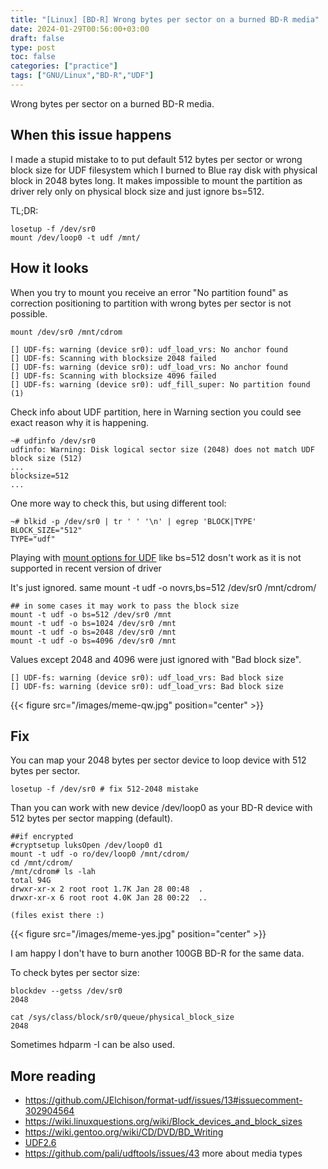 ```yaml
---
title: "[Linux] [BD-R] Wrong bytes per sector on a burned BD-R media"
date: 2024-01-29T00:56:00+03:00
draft: false
type: post
toc: false
categories: ["practice"]
tags: ["GNU/Linux","BD-R","UDF"]
---
```


Wrong bytes per sector on a burned BD-R media.

## When this issue happens

I made a stupid mistake to to put default 512 bytes per sector or wrong block size for UDF filesystem which I burned to Blue ray disk with physical block in 2048 bytes long.
It makes impossible to mount the partition as driver rely only on physical block size and just ignore bs=512.

TL;DR:

```
losetup -f /dev/sr0
mount /dev/loop0 -t udf /mnt/
```

<!--more-->

## How it looks


When you try to mount you receive an error "No partition found" as correction positioning to partition with wrong bytes per sector is not possible.

```
mount /dev/sr0 /mnt/cdrom

[] UDF-fs: warning (device sr0): udf_load_vrs: No anchor found
[] UDF-fs: Scanning with blocksize 2048 failed
[] UDF-fs: warning (device sr0): udf_load_vrs: No anchor found
[] UDF-fs: Scanning with blocksize 4096 failed
[] UDF-fs: warning (device sr0): udf_fill_super: No partition found (1)
```

Check info about UDF partition, here in Warning section you could see exact reason why it is happening.

```
~# udfinfo /dev/sr0
udfinfo: Warning: Disk logical sector size (2048) does not match UDF block size (512)
...
blocksize=512
...
```

One more way to check this, but using different tool:

```
~# blkid -p /dev/sr0 | tr ' ' '\n' | egrep 'BLOCK|TYPE'
BLOCK_SIZE="512"
TYPE="udf"
```

Playing with [mount options for UDF](https://docs.kernel.org/5.10/filesystems/udf.html) like bs=512 dosn't work as it is not supported in recent version of driver

It's just ignored. same mount -t udf -o novrs,bs=512 /dev/sr0 /mnt/cdrom/

```
## in some cases it may work to pass the block size
mount -t udf -o bs=512 /dev/sr0 /mnt
mount -t udf -o bs=1024 /dev/sr0 /mnt
mount -t udf -o bs=2048 /dev/sr0 /mnt
mount -t udf -o bs=4096 /dev/sr0 /mnt
```

Values except 2048 and 4096 were just ignored with "Bad block size".

```
[] UDF-fs: warning (device sr0): udf_load_vrs: Bad block size
[] UDF-fs: warning (device sr0): udf_load_vrs: Bad block size
```

{{< figure src="/images/meme-qw.jpg" position="center" >}}

## Fix

You can map your 2048 bytes per sector device to loop device with 512 bytes per sector.

```
losetup -f /dev/sr0 # fix 512-2048 mistake
```

Than you can work with new device /dev/loop0 as your BD-R device with 512 bytes per sector mapping (default).


```
##if encrypted
#cryptsetup luksOpen /dev/loop0 d1
mount -t udf -o ro/dev/loop0 /mnt/cdrom/
cd /mnt/cdrom/
/mnt/cdrom# ls -lah
total 94G
drwxr-xr-x 2 root root 1.7K Jan 28 00:48  .
drwxr-xr-x 6 root root 4.0K Jan 28 00:22  ..

(files exist there :)
```

{{< figure src="/images/meme-yes.jpg" position="center" >}}

I am happy I don't have to burn another 100GB BD-R for the same data.

To check bytes per sector size:

```
blockdev --getss /dev/sr0
2048
```
```
cat /sys/class/block/sr0/queue/physical_block_size
2048
```
Sometimes hdparm -I can be also used.

## More reading

- https://github.com/JElchison/format-udf/issues/13#issuecomment-302904564
- https://wiki.linuxquestions.org/wiki/Block_devices_and_block_sizes
- https://wiki.gentoo.org/wiki/CD/DVD/BD_Writing
- [UDF2.6](http://www.osta.org/specs/pdf/udf260.pdf)
- https://github.com/pali/udftools/issues/43 more about media types
